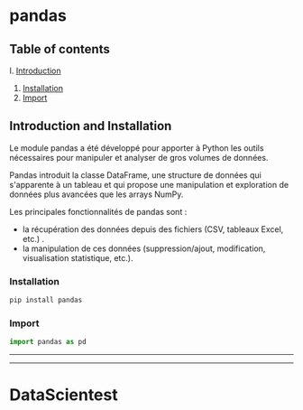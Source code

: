 # pandas

## Table of contents

I. [Introduction](#introduction)
 1. [Installation](#installation)
 2. [Import](#import)




## Introduction and Installation

Le module pandas a été développé pour apporter à Python les outils nécessaires pour manipuler et analyser de gros volumes de données.

Pandas introduit la classe DataFrame, une structure de données qui s'apparente à un tableau et qui propose une manipulation et exploration de données plus avancées que les arrays NumPy.

Les principales fonctionnalités de pandas sont :
- la récupération des données depuis des fichiers (CSV, tableaux Excel, etc.) .
- la manipulation de ces données (suppression/ajout, modification, visualisation statistique, etc.).

### Installation

```bash
pip install pandas
```

### Import

```python
import pandas as pd
```


---
---
# DataScientest

